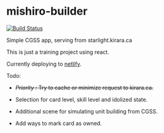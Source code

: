 # mishiro-builder

[![Build Status](https://travis-ci.org/darcien/mishiro-builder.svg?branch=master)](https://travis-ci.org/darcien/mishiro-builder)

Simple CGSS app, serving from starlight.kirara.ca

This is just a training project using react.

Currently deploying to [netlify](https://mystifying-hamilton-ca37e6.netlify.com/).

Todo:

* ~~_Priority_ : Try to cache or minimize request to kirara.ca.~~

* Selection for card level, skill level and idolized state.

* Additional scene for simulating unit building from CGSS.

* Add ways to mark card as owned.
